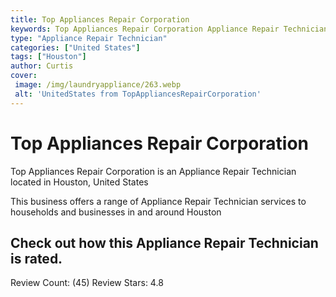 ```yaml
---
title: Top Appliances Repair Corporation
keywords: Top Appliances Repair Corporation Appliance Repair Technician Houston United States 
type: "Appliance Repair Technician"
categories: ["United States"]
tags: ["Houston"]
author: Curtis
cover:
 image: /img/laundryappliance/263.webp
 alt: 'UnitedStates from TopAppliancesRepairCorporation'
---
```


# Top Appliances Repair Corporation
Top Appliances Repair Corporation is an Appliance Repair Technician located in Houston, United States

This business offers a range of Appliance Repair Technician services to households and businesses in and around Houston

## Check out how this Appliance Repair Technician is rated.
Review Count: (45)
Review Stars: 4.8
